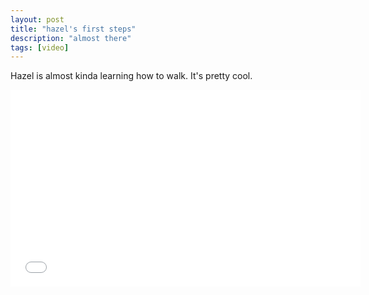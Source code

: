 ```yaml
---
layout: post
title: "hazel's first steps"
description: "almost there"
tags: [video]
---
```


Hazel is almost kinda learning how to walk. It's pretty cool.

<iframe width="560" height="315" src="//www.youtube.com/embed/us7KHBpD-Yw" frameborder="0"></iframe>
